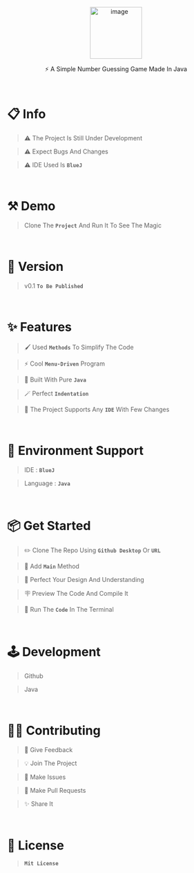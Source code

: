 <p align="center"><!--<img width="334" alt="image" src="https://user-images.githubusercontent.com/71079602/206841794-58e61714-44a6-4bda-8906-f915a5158015.png">-->
<img width="120" height="120" alt="image" src="https://github.com/Jookie262/Guess-The-Number/raw/master/screenshot/logo_icon.jpg">
</p>
<p align="center">⚡ A Simple Number Guessing Game Made In Java</p>


<!--
<img width="225" alt="image" src="https://user-images.githubusercontent.com/71079602/200512513-db40b22b-1f7b-49bf-b404-a7902692b5cc.png">
<img width="202" alt="image" src="https://user-images.githubusercontent.com/71079602/200513624-aca4e30e-4195-4576-b574-2bcac83e29c9.png">
-->
<br>

# 📋 Info
> ⚠️ The Project Is Still Under Development

> ⚠️ Expect Bugs And Changes

> ⚠️ IDE Used Is **`BlueJ`**

<br>


# ⚒️ Demo
> Clone The **`Project`** And Run It To See The Magic

<br>

# 🚧 Version
> v0.1 **`To Be Published`**

<br>

# ✨ Features
> 🖌️ Used **`Methods`** To Simplify The Code 

> ⚡ Cool **`Menu-Driven`** Program

> 📝 Built With Pure **`Java`**

> 🪄 Perfect **`Indentation`**

<!-- > ✏️ Fully **`Customizable`** Program-->

> 🌙 The Project Supports Any **`IDE`** With Few Changes 

<!-- > 📝 Details Of The **`Functions`** Are Given In The **`Program`** -->


<Br>

  
# 🌱 Environment Support
> IDE : **`BlueJ`**

> Language : **`Java`**
  
  <Br>

  # 📦 Get Started
  > ✏️ Clone The Repo Using **`Github Desktop`** Or **`URL`**

  > 🔦 Add **`Main`** Method

  > 🎯 Perfect Your Design And Understanding
   
  > 🪧 Preview The Code And Compile It
 
  > 🚀 Run The **`Code`** In The Terminal
  
  <Br>
    
  # 🕹️ Development
> Github
    
> Java
  
  <Br>
      
# 👍🏻 Contributing  
> 💖 Give Feedback 
      
> 💡 Join The Project 
      
> 📝 Make Issues
      
> 🎉 Make Pull Requests 
      
> ✨ Share It 

<br>
      
# 📄 License
 > **`Mit License`**   
 
